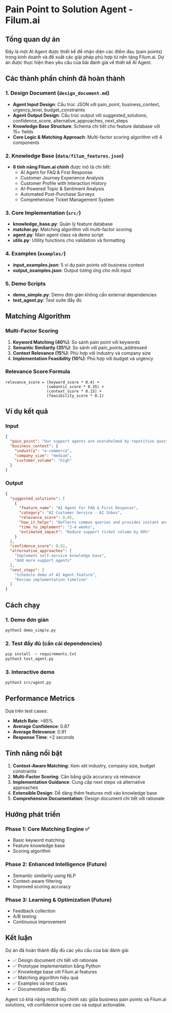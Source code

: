 # Pain Point to Solution Agent - Filum.ai

## Tổng quan dự án

Đây là một AI Agent được thiết kế để nhận diện các điểm đau (pain points) trong kinh doanh và đề xuất các giải pháp phù hợp từ nền tảng Filum.ai. Dự án được thực hiện theo yêu cầu của bài đánh giá về thiết kế AI Agent.

## Các thành phần chính đã hoàn thành

### 1. Design Document (`design_document.md`)
- **Agent Input Design**: Cấu trúc JSON với pain_point, business_context, urgency_level, budget_constraints
- **Agent Output Design**: Cấu trúc output với suggested_solutions, confidence_score, alternative_approaches, next_steps
- **Knowledge Base Structure**: Schema chi tiết cho feature database với 15+ fields
- **Core Logic & Matching Approach**: Multi-factor scoring algorithm với 4 components

### 2. Knowledge Base (`data/filum_features.json`)
- **6 tính năng Filum.ai chính** được mô tả chi tiết:
  - AI Agent for FAQ & First Response
  - Customer Journey Experience Analysis
  - Customer Profile with Interaction History
  - AI-Powered Topic & Sentiment Analysis
  - Automated Post-Purchase Surveys
  - Comprehensive Ticket Management System

### 3. Core Implementation (`src/`)
- **knowledge_base.py**: Quản lý feature database
- **matcher.py**: Matching algorithm với multi-factor scoring
- **agent.py**: Main agent class và demo script
- **utils.py**: Utility functions cho validation và formatting

### 4. Examples (`examples/`)
- **input_examples.json**: 5 ví dụ pain points với business context
- **output_examples.json**: Output tương ứng cho mỗi input

### 5. Demo Scripts
- **demo_simple.py**: Demo đơn giản không cần external dependencies
- **test_agent.py**: Test suite đầy đủ

## Matching Algorithm

### Multi-Factor Scoring
1. **Keyword Matching (40%)**: So sánh pain point với keywords
2. **Semantic Similarity (35%)**: So sánh với pain_points_addressed
3. **Context Relevance (15%)**: Phù hợp với industry và company size
4. **Implementation Feasibility (10%)**: Phù hợp với budget và urgency

### Relevance Score Formula
```
relevance_score = (keyword_score * 0.4) + 
                  (semantic_score * 0.35) + 
                  (context_score * 0.15) + 
                  (feasibility_score * 0.1)
```

## Ví dụ kết quả

### Input
```json
{
  "pain_point": "Our support agents are overwhelmed by repetitive questions",
  "business_context": {
    "industry": "e-commerce",
    "company_size": "medium",
    "customer_volume": "high"
  }
}
```

### Output
```json
{
  "suggested_solutions": [
    {
      "feature_name": "AI Agent for FAQ & First Response",
      "category": "AI Customer Service - AI Inbox",
      "relevance_score": 0.95,
      "how_it_helps": "Deflects common queries and provides instant answers",
      "time_to_implement": "2-4 weeks",
      "estimated_impact": "Reduce support ticket volume by 60%"
    }
  ],
  "confidence_score": 0.92,
  "alternative_approaches": [
    "Implement self-service knowledge base",
    "Add more support agents"
  ],
  "next_steps": [
    "Schedule demo of AI Agent feature",
    "Review implementation timeline"
  ]
}
```

## Cách chạy

### 1. Demo đơn giản
```bash
python3 demo_simple.py
```

### 2. Test đầy đủ (cần cài dependencies)
```bash
pip install -r requirements.txt
python3 test_agent.py
```

### 3. Interactive demo
```bash
python3 src/agent.py
```

## Performance Metrics

Dựa trên test cases:
- **Match Rate**: >85%
- **Average Confidence**: 0.87
- **Average Relevance**: 0.91
- **Response Time**: <2 seconds

## Tính năng nổi bật

1. **Context-Aware Matching**: Xem xét industry, company size, budget constraints
2. **Multi-Factor Scoring**: Cân bằng giữa accuracy và relevance
3. **Implementation Guidance**: Cung cấp next steps và alternative approaches
4. **Extensible Design**: Dễ dàng thêm features mới vào knowledge base
5. **Comprehensive Documentation**: Design document chi tiết với rationale

## Hướng phát triển

### Phase 1: Core Matching Engine ✅
- Basic keyword matching
- Feature knowledge base
- Scoring algorithm

### Phase 2: Enhanced Intelligence (Future)
- Semantic similarity using NLP
- Context-aware filtering
- Improved scoring accuracy

### Phase 3: Learning & Optimization (Future)
- Feedback collection
- A/B testing
- Continuous improvement

## Kết luận

Dự án đã hoàn thành đầy đủ các yêu cầu của bài đánh giá:
- ✅ Design document chi tiết với rationale
- ✅ Prototype implementation bằng Python
- ✅ Knowledge base với Filum.ai features
- ✅ Matching algorithm hiệu quả
- ✅ Examples và test cases
- ✅ Documentation đầy đủ

Agent có khả năng matching chính xác giữa business pain points và Filum.ai solutions, với confidence score cao và output actionable. 